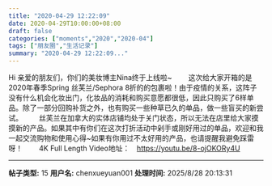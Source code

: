 ```yaml
---
title: "2020-04-29 12:22:09"
date: 2020-04-29T10:00:00+08:00
draft: false
categories: ["moments","2020","2020-04"]
tags: ["朋友圈","生活记录"]
summary: "2020-04-29 12:22:09..."
---
```


Hi 亲爱的朋友们，你们的美妆博主Nina终于上线啦~ ⠀
⠀
这次给大家开箱的是2020年春季Spring 丝芙兰/Sephora 8折的的包裹啦！由于疫情的关系，这阵子没有什么机会化妆出门，化妆品的消耗和购买意愿都很低，因此只购买了6样单品。除了一部分回购补货之外，也有购买一些种草已久的单品，做一些盲买的新尝试。 ⠀
⠀
丝芙兰在加拿大的实体店铺均处于关门状态，所以无法在店里给大家摸摸新的产品。如果其中有你们在这次打折活动中剁手或刚好用过的单品，欢迎和我一起交流购物和使用心得~如果有你用过不太好用的产品，也请提醒我避免踩雷呀！ ⠀
⠀
4K Full Length Video地址：⠀
https://youtu.be/8-ojOKORy4U

---

**帖子类型:** 15
**用户名:** chenxueyuan001
**处理时间:** 2025/8/28 20:13:31